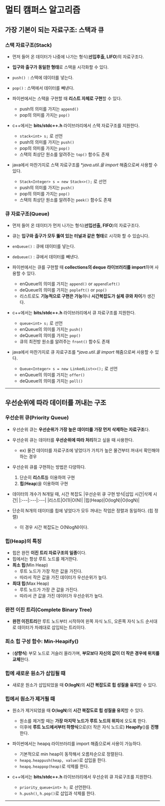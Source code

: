 # 멀티 캠퍼스 알고리즘

## 가장 기본이 되는 자료구조: 스택과 큐

### 스택 자료구조(Stack)
- 먼저 들어 온 데이터가 나중에 나가는 형식(**선입후출, LIFO**)의 자료구조다.
- **입구와 출구가 동일한 형태**로 스택을 시각화할 수 있다.
- `push() `: 스택에 데이터를 넣는다.
- `pop()` : 스택에서 데이터를 빼낸다.

- 파이썬에서는 스택을 구현할 때 **리스트 자체로 구현**할 수 있다.
    - push의 의미를 가지는 `append()`
    - pop의 의미를 가지는 `pop()`

- c++에서는 **bits/stdc++.h** 라이브러리에서 스택 자료구조를 지원한다.
    - `stack<int> s;` 로 선언
    - push의 의미를 가지는 `push()`
    - pop의 의미를 가지는 `pop()`
    - 스택의 최상단 원소를 알려주는 `top()` 함수도 존재

- java에서 마찬가지로 스택 자료구조를 **java.util.*을 import** 해줌으로써 사용할 수 있다.
    - `Stack<Integer> s = new Stack<>();` 로 선언
    - push의 의미를 가지는 `push()`
    - pop의 의미를 가지는 `pop()`
    - 스택의 최상단 원소를 알려주는 `peek()` 함수도 존재

### 큐 자료구조(Queue)
- 먼저 들어 온 데이터가 먼저 나가는 형식(**선입선출, FIFO**)의 자료구조다.
- 큐는 **입구와 출구가 모두 뚫여 있는 터널과 같은 형태**로 시각화 할 수 있습니다.
- `enQueue()` : 큐에 데이터를 넣는다.
- `deQueue()` : 큐에서 데이터를 빼낸다.

- 파이썬에서는 큐를 구현할 때 **collections의 deque 라이브러리를 import**하며 사용할 수 있다.
    - enQueue의 의미를 가지는 `append()` or `appendleft()`
    - deQueue의 의미를 가지는 `popleft()` or `pop()`
    - 리스트로도 **기능적으로 구현은 가능**하나 **시간복잡도가 실제 큐와 차이**가 생긴다.

- c++에서는 **bits/stdc++.h** 라이브러리에서 큐 자료구조를 지원한다.
    - `queue<int> s;` 로 선언
    - enQueue의 의미를 가지는 `push()`
    - deQueue의 의미를 가지는 `pop()`
    - 큐의 최전방 원소를 알려주는 `front()` 함수도 존재

- java에서 마찬가지로 큐 자료구조를 **java.util.*을 import** 해줌으로써 사용할 수 있다.
    - `Queue<Integer> s = new LinkedList<>();` 로 선언
    - enQueue의 의미를 가지는 `offer()`
    - deQueue의 의미를 가지는 `poll()`

---

## 우선순위에 따라 데이터를 꺼내는 구조

### 우선순위 큐(Priority Queue)
- 우선순위 큐는 **우선순위가 가장 높은 데이터를 가장 먼저 삭제하는 자료구조**다.
- 우선순위 큐는 데이터를 **우선순위에 따라 처리**하고 싶을 때 사용한다.
  - ex) 물건 데이터를 자료구조에 넣었다가 가치가 높은 물건부터 꺼내서 확인해야 하는 경우

- 우선순위 큐를 구현하는 방법은 다양하다.
    1. 단순히 **리스트**틀 이용하여 구현
    2. **힙**(**Heap**)을 이용하여 구현
- 데이터의 개수가 N개일 때, 시간 복잡도
    |우선순위 큐 구현 방식|삽입 시간|삭제 시간|
    |:---|:---|:---|
    |리스트|O(1)|O(N)|
    |힙(Heap)|O(logN)|O(logN)|
- 단순히 N개의 데이터를 힙에 넣었다가 모두 꺼내는 작업은 정렬과 동일하다. (힙 정렬)
    - 이 경우 시간 복잡도는 O(NlogN)이다.

### 힙(Heap)의 특징
- 힙은 완전 **이진 트리 자료구조의 일종**이다.
- 힙에서는 항상 루트 노드를 제거한다.
- **최소 힙**(Min Heap)
    - 루트 노드가 가장 작은 값을 가진다.
    - 따라서 작은 값을 가진 데이터가 우선순위가 높다.
- **최대 힙**(Max Heap)
    - 루트 노드가 가장 큰 값을 가진다.
    - 따라서 큰 값을 가진 데이터가 우선순위가 높다.

### 완전 이진 트리(Complete Binary Tree)
- **완전 이진트리**란 루트 노드부터 시작하여 왼쪽 자식 노드, 오른쪽 자식 노드 순서대로 데이터가 차례대로 삽입되는 트리이다.

### 최소 힙 구성 함수: Min-Heapify()
- (**상향식**) 부모 노드로 거슬러 올라가며, **부모보다 자신의 값이 더 작은 경우에 위치를 교체**한다.

### 힙에 새로운 원소가 삽입될 때
- 새로운 원소가 삽입되었을 때 **O**(**logN**)의 **시간 복잡도로 힙 성질을 유지**할 수 있다.


### 힙에서 원소가 제거될 때
- 원소가 제거되었을 때 **O**(**logN**)의 **시간 복잡도로 힙 성질을 유지**할 수 있다.
    - 원소를 제거할 때는 **가장 마지막 노드가 루트 노드의 위치**에 오도록 한다.
    - 이후에 **루트 노드에서부터 하향식**으로(더 작은 자식 노드로) **Heapify**()를 **진행**한다.

- 파이썬에서는 heapq 라이브러리를 import 해줌으로써 사용이 가능하다.
    - 기본적으로 min heap이 동작해서 오름차순으로 정렬된다.
    - `heapq.heappush(heap, value)`로 삽입을 한다.
    - `heapq.heappop(heap)`로 삭제를 한다.

- c++에서는 **bits/stdc++.h** 라이브러리에서 우선순위 큐 자료구조를 지원한다.
    - `priority_queue<int> h;` 로 선언한다.
    - `h.push()`, `h.pop()`로 삽입과 삭제를 한다.

---